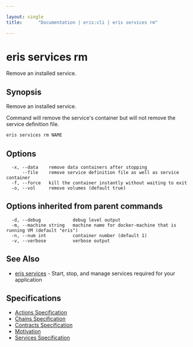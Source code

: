 ```yaml
---

layout: single
title:      "Documentation | eris:cli | eris services rm"

---
```


# eris services rm

Remove an installed service.

## Synopsis

Remove an installed service.

Command will remove the service's container but will not remove
the service definition file.

```bash
eris services rm NAME
```

## Options

```
  -x, --data    remove data containers after stopping
      --file    remove service definition file as well as service container
  -f, --force   kill the container instantly without waiting to exit
  -o, --vol     remove volumes (default true)
```

## Options inherited from parent commands

```
  -d, --debug            debug level output
  -m, --machine string   machine name for docker-machine that is running VM (default "eris")
  -n, --num int          container number (default 1)
  -v, --verbose          verbose output
```

## See Also

* [eris services](/docs/documentation/cli/0.11.0/eris_services/)	 - Start, stop, and manage services required for your application

## Specifications

* [Actions Specification](/docs/documentation/cli/0.11.0/actions_specification/)
* [Chains Specification](/docs/documentation/cli/0.11.0/chains_specification/)
* [Contracts Specification](/docs/documentation/cli/0.11.0/contracts_specification/)
* [Motivation](/docs/documentation/cli/0.11.0/motivation/)
* [Services Specification](/docs/documentation/cli/0.11.0/services_specification/)


